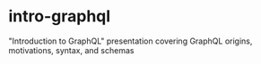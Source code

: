 # intro-graphql
"Introduction to GraphQL" presentation covering GraphQL origins, motivations, syntax, and schemas
